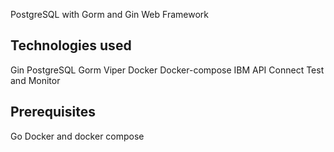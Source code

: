 PostgreSQL with Gorm and Gin Web Framework

Technologies used
-----------
Gin
PostgreSQL
Gorm
Viper
Docker
Docker-compose
IBM API Connect Test and Monitor

Prerequisites
----------
Go
Docker and docker compose
